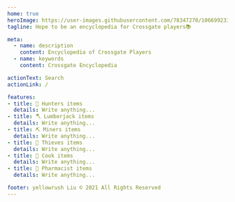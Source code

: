```yaml
---
home: true
heroImage: https://user-images.githubusercontent.com/78347270/106699233-d519e800-6625-11eb-83fc-6466733512a4.png
tagline: Hope to be an encyclopedia for Crossgate players📚

meta:
  - name: description
    content: Encyclopedia of Crossgate Players
  - name: keywords
    content: Crossgate Encyclopedia

actionText: Search
actionLink: /

features:
- title: 🏹 Hunters items
  details: Write anything...
- title: 🪓 Lumberjack items
  details: Write anything...
- title: ⛏️ Miners items
  details: Write anything...
- title: 💎 Thieves items
  details: Write anything...
- title: 🍔 Cook items
  details: Write anything...
- title: 💊 Pharmacist items
  details: Write anything...

footer: yellowrush Liu © 2021 All Rights Reserved
---
```

